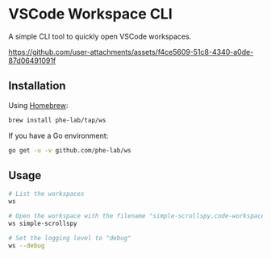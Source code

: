 # VSCode Workspace CLI

A simple CLI tool to quickly open VSCode workspaces.

https://github.com/user-attachments/assets/f4ce5609-51c8-4340-a0de-87d06491091f

## Installation

Using [Homebrew](https://brew.sh):

```bash
brew install phe-lab/tap/ws
```

If you have a Go environment:

```bash
go get -u -v github.com/phe-lab/ws
```

## Usage

```bash
# List the workspaces
ws

# Open the workspace with the filename "simple-scrollspy.code-workspace"
ws simple-scrollspy

# Set the logging level to "debug"
ws --debug
```
